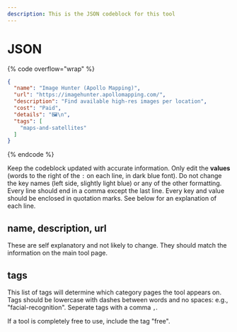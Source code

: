 ```yaml
---
description: This is the JSON codeblock for this tool
---
```


# JSON

{% code overflow="wrap" %}
```json
{
  "name": "Image Hunter (Apollo Mapping)",
  "url": "https://imagehunter.apollomapping.com/",
  "description": "Find available high-res images per location",
  "cost": "Paid",
  "details": "🖼️\n",
  "tags": [
    "maps-and-satellites"
  ]
}
```
{% endcode %}

Keep the codeblock updated with accurate information. Only edit the **values** (words to the right of the `:` on each line, in dark blue font). Do not change the key names (left side, slightly light blue) or any of the other formatting. Every line should end in a comma except the last line. Every key and value should be enclosed in quotation marks. See below for an explanation of each line.&#x20;

## name, description, url

These are self explanatory and not likely to change. They should match the information on the main tool page.

## tags

This list of tags will determine which category pages the tool appears on. Tags should be lowercase with dashes between words and no spaces: e.g., "facial-recognition". Seperate tags with a comma `,`.

If a tool is completely free to use, include the tag "free".

